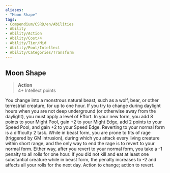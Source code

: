 ```yaml
---
aliases:
- "Moon Shape"
tags:
- Compendium/CSRD/en/Abilities
- Ability
- Ability/Action
- Ability/Cost/4
- Ability/Tier/Mid
- Ability/Pool/Intellect
- Ability/Categories/Transform
---
```


  
## Moon Shape  
>**Action**  
>4+ Intellect points
  
You change into a monstrous natural beast, such as a wolf, bear, or other terrestrial creature, for up to one hour. If you try to change during daylight hours when you are not deep underground (or otherwise away from the daylight), you must apply a level of Effort. In your new form, you add 8 points to your Might Pool, gain +2 to your Might Edge, add 2 points to your Speed Pool, and gain +2 to your Speed Edge. Reverting to your normal form is a difficulty 2 task. While in beast form, you are prone to fits of rage (triggered by GM intrusion), during which you attack every living creature within short range, and the only way to end the rage is to revert to your normal form. Either way, after you revert to your normal form, you take a -1 penalty to all rolls for one hour. If you did not kill and eat at least one substantial creature while in beast form, the penalty increases to -2 and affects all your rolls for the next day. Action to change; action to revert.